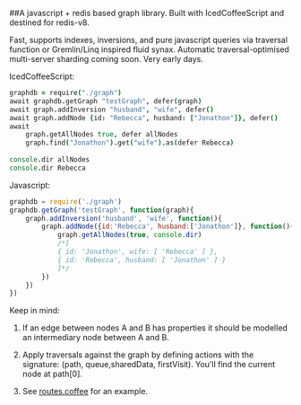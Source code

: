 ##A javascript + redis based graph library.
Built with IcedCoffeeScript and destined for redis-v8. 

Fast, supports indexes, inversions, and pure javascript queries via traversal function or Gremlin/Linq inspired fluid synax.
Automatic traversal-optimised multi-server sharding coming soon. Very early days.

IcedCoffeeScript:

```coffeescript
graphdb = require("./graph")
await graphdb.getGraph "testGraph", defer(graph)
await graph.addInversion "husband", "wife", defer()
await graph.addNode {id: "Rebecca", husband: ["Jonathon"]}, defer()
await 
	graph.getAllNodes true, defer allNodes
	graph.find("Jonathon").get("wife").as(defer Rebecca)
	
console.dir allNodes
console.dir Rebecca
```

Javascript:

```javascript
graphdb = require('./graph')
graphdb.getGraph('testGraph', function(graph){
	graph.addInversion('husband', 'wife', function(){
    	graph.addNode({id:'Rebecca', husband:['Jonathon']}, function(){
        	graph.getAllNodes(true, console.dir)
            /*[ 
            { id: 'Jonathon', wife: [ 'Rebecca' ] }, 
            { id: 'Rebecca', husband: [ 'Jonathon' ] } 
            ]*/
        })
    })
})
```

Keep in mind:

 1. If an edge between nodes A and B has properties it should be modelled an intermediary node between A and B. 
 
 2. Apply traversals against the graph by defining actions with the signature: (path, queue,sharedData, firstVisit). You'll find the current node at path[0]. 
 
 3. See [routes.coffee](https://github.com/m1sta/tinkerlinks/blob/master/private/routes.coffee) for an example.

